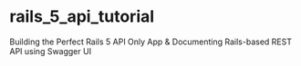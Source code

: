 # rails_5_api_tutorial
Building the Perfect Rails 5 API Only App &amp; Documenting Rails-based REST API using Swagger UI
